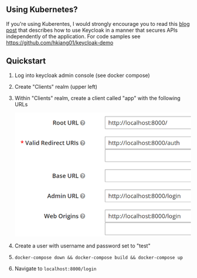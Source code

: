## Using Kubernetes?

If you're using Kuberentes, I would strongly encourage you to read this [blog post](https://hkiang01.github.io/kubernetes/keycloak/) that describes how to use Keycloak in a manner that secures APIs independently of the application.
For code samples see https://github.com/hkiang01/keycloak-demo


## Quickstart

1. Log into keycloak admin console (see docker compose)
2. Create "Clients" realm (upper left)
3. Within "Clients" realm, create a client called "app" with the following URLs

    ![alt text](images/app_urls.png "app URLs")
4. Create a user with username and password set to "test"
5. `docker-compose down && docker-compose build && docker-compose up`
6. Navigate to `localhost:8000/login`
